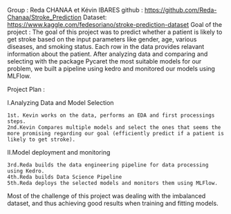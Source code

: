 Group : Reda CHANAA et Kévin IBARES
github : https://github.com/Reda-Chanaa/Stroke_Prediction
Dataset: https://www.kaggle.com/fedesoriano/stroke-prediction-dataset
Goal of the project : The goal of this project was to predict whether a patient is likely to get stroke based on the input parameters like gender, age, various diseases, and smoking status. Each row in the data provides relavant information about the patient. After analyzing data and comparing and selecting with the package Pycaret the most suitable models for our problem, we built a pipeline using kedro and monitored our models using MLFlow.


Project Plan : 

I.Analyzing Data and Model Selection

	1st. Kevin works on the data, performs an EDA and first processings steps.
	2nd.Kevin Compares multiple models and select the ones that seems the more promising regarding our goal (efficiently predict if a patient is likely to get stroke).

II.Model deployment and monitoring 

	3rd.Reda builds the data engineering pipeline for data processing using Kedro.
	4th.Reda builds Data Science Pipeline
	5th.Reda deploys the selected models and monitors them using MLFlow.


Most of the challenge of this project was dealing with the imbalanced dataset, and thus achieving good results when training and fitting models.
